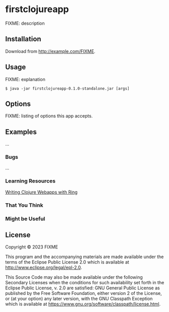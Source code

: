 # firstclojureapp

FIXME: description

## Installation

Download from http://example.com/FIXME.

## Usage

FIXME: explanation

    $ java -jar firstclojureapp-0.1.0-standalone.jar [args]

## Options

FIXME: listing of options this app accepts.

## Examples

...

### Bugs

...

### Learning Resources
[Writing Clojure Webapps with Ring](https://www.baeldung.com/clojure-ring)
### That You Think
### Might be Useful

## License

Copyright © 2023 FIXME

This program and the accompanying materials are made available under the
terms of the Eclipse Public License 2.0 which is available at
http://www.eclipse.org/legal/epl-2.0.

This Source Code may also be made available under the following Secondary
Licenses when the conditions for such availability set forth in the Eclipse
Public License, v. 2.0 are satisfied: GNU General Public License as published by
the Free Software Foundation, either version 2 of the License, or (at your
option) any later version, with the GNU Classpath Exception which is available
at https://www.gnu.org/software/classpath/license.html.
